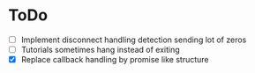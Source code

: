 # ToDo

- [ ] Implement disconnect handling detection sending lot of zeros
- [ ] Tutorials sometimes hang instead of exiting
- [x] Replace callback handling by promise like structure
